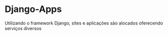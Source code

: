 # Django-Apps
Utilizando o framework Django, sites e aplicações são alocados oferecendo serviços diversos

